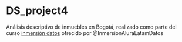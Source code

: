 # DS_project4
Análisis descriptivo de inmuebles en Bogotá, realizado como parte del curso  [inmersión datos](https://www.aluracursos.com/inmersion-datos/) ofrecido por @InmersionAluraLatamDatos
